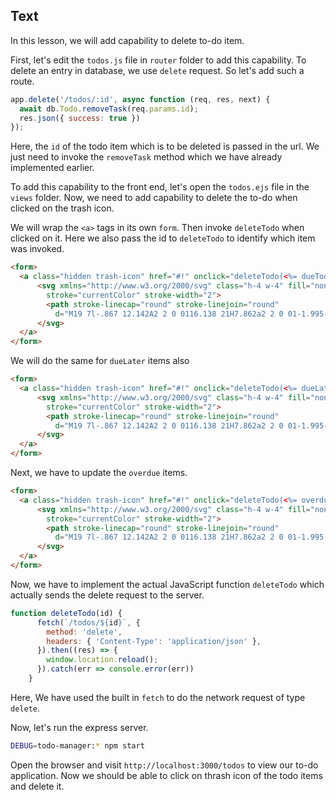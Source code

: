 ## Text

In this lesson, we will add capability to delete to-do item.

First, let's edit the `todos.js` file in `router` folder to add this capability. To delete an entry in database, we use `delete` request. So let's add such a route.

```js
app.delete('/todos/:id', async function (req, res, next) {
  await db.Todo.removeTask(req.params.id);
  res.json({ success: true })
});
```

Here, the `id` of the todo item which is to be deleted is passed in the url. We just need to invoke the `removeTask` method which we have already implemented earlier.

To add this capability to the front end, let's open the `todos.ejs` file in the `views` folder. Now, we need to add capability to delete the to-do when clicked on the trash icon.

We will wrap the `<a>` tags in its own `form`. Then invoke `deleteTodo` when clicked on it. Here we also pass the id to `deleteTodo` to identify which item was invoked.

```html
<form>
  <a class="hidden trash-icon" href="#!" onclick="deleteTodo(<%= dueToday[i].id %>)">
      <svg xmlns="http://www.w3.org/2000/svg" class="h-4 w-4" fill="none" viewBox="0 0 24 24"
        stroke="currentColor" stroke-width="2">
        <path stroke-linecap="round" stroke-linejoin="round"
          d="M19 7l-.867 12.142A2 2 0 0116.138 21H7.862a2 2 0 01-1.995-1.858L5 7m5 4v6m4-6v6m1-10V4a1 1 0 00-1-1h-4a1 1 0 00-1 1v3M4 7h16" />
      </svg>
  </a>
</form>
```

We will do the same for `dueLater` items also

```html
<form>
  <a class="hidden trash-icon" href="#!" onclick="deleteTodo(<%= dueLater[i].id %>)">
      <svg xmlns="http://www.w3.org/2000/svg" class="h-4 w-4" fill="none" viewBox="0 0 24 24"
        stroke="currentColor" stroke-width="2">
        <path stroke-linecap="round" stroke-linejoin="round"
          d="M19 7l-.867 12.142A2 2 0 0116.138 21H7.862a2 2 0 01-1.995-1.858L5 7m5 4v6m4-6v6m1-10V4a1 1 0 00-1-1h-4a1 1 0 00-1 1v3M4 7h16" />
      </svg>
  </a>
</form>
```

Next, we have to update the `overdue` items.

```html
<form>
  <a class="hidden trash-icon" href="#!" onclick="deleteTodo(<%= overdue[i].id %>)">
      <svg xmlns="http://www.w3.org/2000/svg" class="h-4 w-4" fill="none" viewBox="0 0 24 24"
        stroke="currentColor" stroke-width="2">
        <path stroke-linecap="round" stroke-linejoin="round"
          d="M19 7l-.867 12.142A2 2 0 0116.138 21H7.862a2 2 0 01-1.995-1.858L5 7m5 4v6m4-6v6m1-10V4a1 1 0 00-1-1h-4a1 1 0 00-1 1v3M4 7h16" />
      </svg>
  </a>
</form>
```

Now, we have to implement the actual JavaScript function `deleteTodo` which actually sends the delete request to the server.

```js
function deleteTodo(id) {
      fetch(`/todos/${id}`, {
        method: 'delete',
        headers: { 'Content-Type': 'application/json' },
      }).then((res) => {
        window.location.reload();
      }).catch(err => console.error(err))
    }
```

Here, We have used the built in `fetch` to do the network request of type `delete`.

Now, let's run the express server.

```sh
DEBUG=todo-manager:* npm start
```
Open the browser and visit `http://localhost:3000/todos` to view our to-do application. Now we should be able to click on thrash icon of the todo items and delete it.
